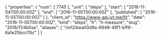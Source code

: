 {
  "properties": {
    "num": [
      7745
    ],
    "unit": [
      "steps"
    ],
    "start": [
      "2016-11-04T00:00:00Z"
    ],
    "end": [
      "2016-11-05T00:00:00Z"
    ],
    "published": [
      "2016-11-05T00:00:00Z"
    ]
  },
  "client_id": "https://www-api.jvt.me/fit",
  "date": "2016-11-05T00:00:00Z",
  "kind": "steps",
  "h": "h-measure",
  "slug": "2016/11/4b5sa",
  "aliases": [
    "/mf2/bea00d9a-6948-49f1-bff6-6a1e25bcc11b/"
  ]
}
